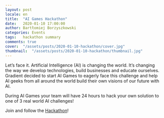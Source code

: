 ```yaml
---
layout: post
locale: en
title:  "AI Games Hackathon"
date:   2020-01-10 17:00:00
author: Bartłomiej Borzyszkowski
categories: Events
tags:	hackathon summary
comments: true
cover:  "/assets/posts/2020-01-10-hackathon/cover.jpg"
thumbnail:  "/assets/posts/2020-01-10-hackathon/thumbnail.jpg"
---
```


Let’s face it. Artificial Intelligence (AI) is changing the world. It’s changing the way we develop technologies, build businesses and educate ourselves. Gradient decided to start AI Games to eagerly face this challenge and help AI geeks from all around the world build their own visions of our future with AI.

During AI Games your team will have 24 hours to hack your own solution to one of 3 real world AI challenges! 

Join and follow the [Hackathon](https://aigames.it/)!